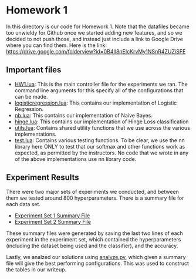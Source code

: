 # Homework 1
In this directory is our code for Homework 1. Note that the datafiles became too unwieldy for Github once we started adding new features, and so we decided to not push those, and instead just include a link to Google Drive where you can find them. Here is the link: https://drive.google.com/folderview?id=0B4Il8nEIcKrvMy1NSnR4ZUZiSFE

## Important files
- [HW1.lua](HW1.lua): This is the main controller file for the experiments we ran. The command line arguments for this specify all of the configurations that can be made.
- [logisticregression.lua](logisticregression.lua): This contains our implementation of Logistic Regression. 
- [nb.lua](nb.lua): This contains our implementation of Naive Bayes.
- [hinge.lua](hinge.lua): This contains our implementation of Hinge Loss classification
- [utils.lua](utils.lua): Contains shared utility functions that we use across the various implementations.
- [test.lua](test.lua): Contains various testing functions. To be clear, we use the nn library here ONLY to test that our softmax and other functions work as expected, as permitted by the instructors. No code that we wrote in any of the above implementations use nn library code.

## Experiment Results
There were two major sets of experiments we conducted, and between them we tested around 800 hyperparameters. There is a summary file for each data set.
- [Experiment Set 1 Summary File](experiment_outputs/exp1/summary_file.txt)
- [Experiment Set 2 Summary File](experiment_outputs/exp2/summary_exp2.txt)

These summary files were generated by saving the last two lines of each experiment in the experiment set, which contained the hyperparameters (including the dataset being used and the classifier), and the accuracy.

Lastly, we analzed our solutions using [analyze.py](experiment_outputs/analyze.py), which given a summary file will give the best performing configurations. This was used to construct the tables in our writeup.
